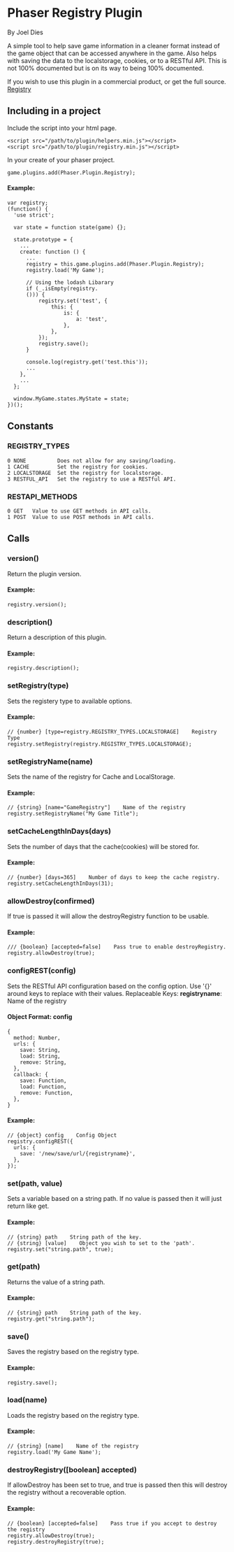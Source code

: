 # Phaser Registry Plugin
By Joel Dies

A simple tool to help save game information in a cleaner format instead of the game object that can be accessed anywhere in the game. Also helps with saving the data to the localstorage, cookies, or to a RESTful API. This is not 100% documented but is on its way to being 100% documented.

If you wish to use this plugin in a commercial product, or get the full source.
[Registry](https://gum.co/fHTN)

## Including in a project
Include the script into your html page.

```
<script src="/path/to/plugin/helpers.min.js"></script>
<script src="/path/to/plugin/registry.min.js"></script>
```

In your create of your phaser project.

```
game.plugins.add(Phaser.Plugin.Registry);
```


#### Example:
```
var registry;
(function() {
  'use strict';

  var state = function state(game) {};

  state.prototype = {
    ...
    create: function () {
      ...
      registry = this.game.plugins.add(Phaser.Plugin.Registry);
      registry.load('My Game');

      // Using the lodash Libarary
      if (_.isEmpty(registry.
      ())) {
          registry.set('test', {
              this: {
                  is: {
                      a: 'test',
                  },
              },
          });
          registry.save();
      }

      console.log(registry.get('test.this'));
      ...
    },
    ...
  };

  window.MyGame.states.MyState = state;
})();
```

## Constants

### REGISTRY_TYPES
```
0 NONE          Does not allow for any saving/loading.
1 CACHE         Set the registry for cookies.
2 LOCALSTORAGE  Set the registry for localstorage.
3 RESTFUL_API   Set the registry to use a RESTful API.
```

### RESTAPI_METHODS
```
0 GET   Value to use GET methods in API calls.
1 POST  Value to use POST methods in API calls.
```

## Calls

### version()
Return the plugin version.

#### Example:
```
registry.version();
```

### description()
Return a description of this plugin.

#### Example:
```
registry.description();
```

### setRegistry(type)
Sets the registery type to available options.

#### Example:
```
// {number} [type=registry.REGISTRY_TYPES.LOCALSTORAGE]    Registry Type
registry.setRegistry(registry.REGISTRY_TYPES.LOCALSTORAGE);
```

### setRegistryName(name)
Sets the name of the registry for Cache and LocalStorage.

#### Example:
```
// {string} [name="GameRegistry"]    Name of the registry
registry.setRegistryName("My Game Title");
```

### setCacheLengthInDays(days)
Sets the number of days that the cache(cookies) will be stored for.

#### Example:
```
// {number} [days=365]    Number of days to keep the cache registry.
registry.setCacheLengthInDays(31);
```

### allowDestroy(confirmed)
If true is passed it will allow the destroyRegistry function to be usable.

#### Example:
```
/// {boolean} [accepted=false]    Pass true to enable destroyRegistry.
registry.allowDestroy(true);
```

### configREST(config)
Sets the RESTful API configuration based on the config option. Use '{}' around keys to replace with their values.
Replaceable Keys:
**registryname**: Name of the registry
#### **Object Format: config**
```
{
  method: Number,
  urls: {
    save: String,
    load: String,
    remove: String,
  },
  callback: {
    save: Function,
    load: Function,
    remove: Function,
  },
}
```

#### Example:
```
// {object} config    Config Object
registry.configREST({
  urls: {
    save: '/new/save/url/{registryname}',
  },
});
```

### set(path, value)
Sets a variable based on a string path. If no value is passed then it will just return like get.

#### Example:
```
// {string} path    String path of the key.
// {string} [value]    Object you wish to set to the 'path'.
registry.set("string.path", true);
```

### get(path)
Returns the value of a string path.

#### Example:
```
// {string} path    String path of the key.
registry.get("string.path");
```

### save()
Saves the registry based on the registry type.

#### Example:
```
registry.save();
```

### load(name)
Loads the registry based on the registry type.

#### Example:
```
// {string} [name]    Name of the registry
registry.load('My Game Name');
```

### destroyRegistry([boolean] accepted)
If allowDestroy has been set to true, and true is passed then this will destroy the registry without a recoverable option.

#### Example:
```
// {boolean} [accepted=false]    Pass true if you accept to destroy the registry
registry.allowDestroy(true);
registry.destroyRegistry(true);
```
